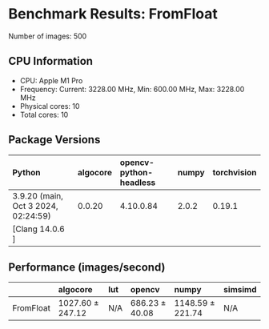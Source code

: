 # Benchmark Results: FromFloat

Number of images: 500

## CPU Information

- CPU: Apple M1 Pro
- Frequency: Current: 3228.00 MHz, Min: 600.00 MHz, Max: 3228.00 MHz
- Physical cores: 10
- Total cores: 10

## Package Versions

| Python                                | algocore   | opencv-python-headless   | numpy   | torchvision   |
|:--------------------------------------|:-----------|:-------------------------|:--------|:--------------|
| 3.9.20 (main, Oct  3 2024, 02:24:59)  | 0.0.20     | 4.10.0.84                | 2.0.2   | 0.19.1        |
| [Clang 14.0.6 ]                       |            |                          |         |               |

## Performance (images/second)

|           | algocore         | lut   | opencv         | numpy            | simsimd   |
|:----------|:-----------------|:------|:---------------|:-----------------|:----------|
| FromFloat | 1027.60 ± 247.12 | N/A   | 686.23 ± 40.08 | 1148.59 ± 221.74 | N/A       |
